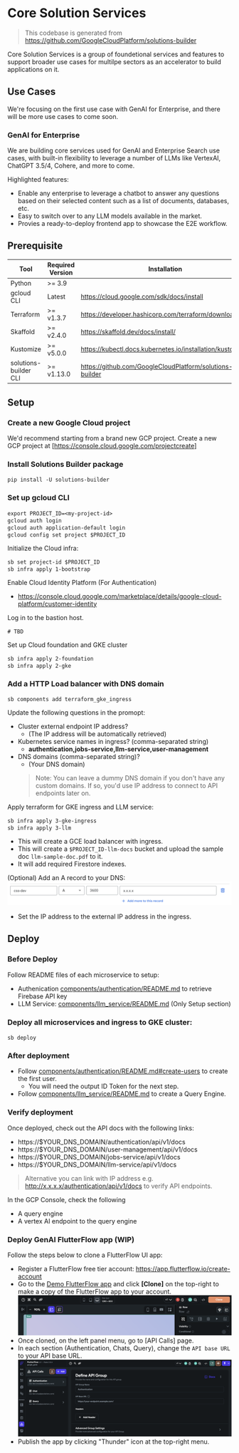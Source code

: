 # Core Solution Services

> This codebase is generated from https://github.com/GoogleCloudPlatform/solutions-builder

Core Solution Services is a group of foundetional services and features to support broader
use cases for multilpe sectors as an accelerator to build applications on it.

## Use Cases

We're focusing on the first use case with GenAI for Enterprise, and there will be more use
cases to come soon.

### GenAI for Enterprise

We are building core services used for GenAI and Enterprise Search use cases, with built-in
flexibility to leverage a number of LLMs like VertexAI, ChatGPT 3.5/4, Cohere, and more to come.

Highlighted features:
- Enable any enterprise to leverage a chatbot to answer any questions based on their selected
  content such as a list of documents, databases, etc.
- Easy to switch over to any LLM models available in the market.
- Provies a ready-to-deploy frontend app to showcase the E2E workflow.

## Prerequisite

| Tool | Required Version | Installation |
|---|---|---|
| Python                 | &gt;= 3.9     | |
| gcloud CLI             | Latest        | https://cloud.google.com/sdk/docs/install |
| Terraform              | &gt;= v1.3.7  | https://developer.hashicorp.com/terraform/downloads |
| Skaffold               | &gt;= v2.4.0  | https://skaffold.dev/docs/install/ |
| Kustomize              | &gt;= v5.0.0  | https://kubectl.docs.kubernetes.io/installation/kustomize/ |
| solutions-builder CLI | &gt;= v1.13.0 | https://github.com/GoogleCloudPlatform/solutions-builder |

## Setup

### Create a new Google Cloud project

We'd recommend starting from a brand new GCP project. Create a new GCP project at [https://console.cloud.google.com/projectcreate]

### Install Solutions Builder package
```
pip install -U solutions-builder
```

### Set up gcloud CLI
```
export PROJECT_ID=<my-project-id>
gcloud auth login
gcloud auth application-default login
gcloud config set project $PROJECT_ID
```

Initialize the Cloud infra:
```
sb set project-id $PROJECT_ID
sb infra apply 1-bootstrap
```

Enable Cloud Identity Platform (For Authentication)
- https://console.cloud.google.com/marketplace/details/google-cloud-platform/customer-identity

Log in to the bastion host.
```
# TBD
```

Set up Cloud foundation and GKE cluster
```
sb infra apply 2-foundation
sb infra apply 2-gke
```

### Add a HTTP Load balancer with DNS domain
```
sb components add terraform_gke_ingress
```

Update the following questions in the promopt:
- Cluster external endpoint IP address?
  - (The IP address will be automatically retrieved)
- Kubernetes service names in ingress? (comma-separated string)
  - **authentication,jobs-service,llm-service,user-management**
- DNS domains (comma-separated string)?
  - (Your DNS domain)
  > Note: You can leave a dummy DNS domain if you don't have any custom domains. If so, you'd use IP address to connect to API endpoints later on.

Apply terraform for GKE ingress and LLM service:
```
sb infra apply 3-gke-ingress
sb infra apply 3-llm
```
- This will create a GCE load balancer with ingress.
- This will create a `$PROJECT_ID-llm-docs` bucket and upload the sample doc `llm-sample-doc.pdf` to it.
- It will add required Firestore indexes.

(Optional) Add an A record to your DNS:
![Alt text](.github/assets/dns_a_record.png)
- Set the IP address to the external IP address in the ingress.

## Deploy

### Before Deploy

Follow README files of each microservice to setup:
- Authenication [components/authentication/README.md](./components/authentication/README.md#retrieve-firebase-api-key) to retrieve Firebase API key
- LLM Service: [components/llm_service/README.md](./components/llm_service/README.md#setup) (Only Setup section)

### Deploy all microservices and ingress to GKE cluster:
```
sb deploy
```

### After deployment

- Follow [components/authentication/README.md#create-users](./components/authentication/README.md#create-users) to create the first user.
  - You will need the output ID Token for the next step.
- Follow [components/llm_service/README.md](./components/llm_service/README.md#after-deployment) to create a Query Engine.

### Verify deployment

Once deployed, check out the API docs with the following links:
- https://$YOUR_DNS_DOMAIN/authentication/api/v1/docs
- https://$YOUR_DNS_DOMAIN/user-management/api/v1/docs
- https://$YOUR_DNS_DOMAIN/jobs-service/api/v1/docs
- https://$YOUR_DNS_DOMAIN/llm-service/api/v1/docs

> Alternative you can link with IP address e.g. http://x.x.x.x/authentication/api/v1/docs to verify API endpoints.

In the GCP Console, check the following
- A query engine
- A vertex AI endpoint to the query engine

### Deploy GenAI FlutterFlow app (WIP)

Follow the steps below to clone a FlutterFlow UI app:
- Register a FlutterFlow free tier account: https://app.flutterflow.io/create-account
- Go to the [Demo FlutterFlow app](https://app.flutterflow.io/project/google-genie-public-xwz8vb) and click **[Clone]** on the top-right to make a copy of the FlutterFlow app to your account.
  ![Alt text](.github/assets/ff_clone.png)
- Once cloned, on the left panel menu, go to [API Calls] page.
- In each section (Authentication, Chats, Query), change the `API base URL` to your API base URL.
  ![Alt text](.github/assets/ff_api_base_url.png)
- Publish the app by clicking "Thunder" icon at the top-right menu.

